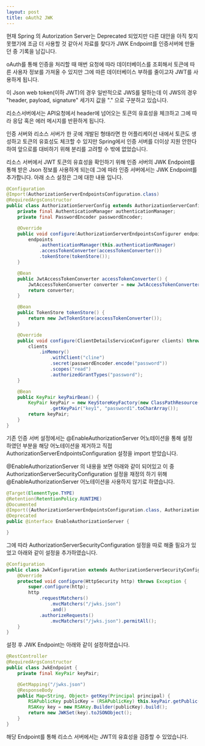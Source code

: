 ```yaml
---
layout: post
title: oAuth2 JWK 
---
```


현재 Spring 의 Autorization Server는 Deprecated 되었지만 다른 대안을 아직 찾지 못했기에 조금 더 사용할 것 같아서 자료를 찾다가 JWK Endpoint를 인증서버에 만들던 중 기록을 남깁니다. 

oAuth를 통해 인증을 처리할 때 매번 요청에 따라 데이터베이스를 조회해서 토큰에 따른 사용자 정보를 가져올 수 있지만 그에 따른 데이터베이스 부하를 줄이고자 JWT를 사용하게 됩니다. 

이 Json web token(이하 JWT)의 경우 일반적으로 JWS를 말하는데 이 JWS의 경우 "header, payload, signature" 세가지 값을 "." 으로 구분하고 있습니다. 

리소스서버에서는 API요청에서 header에 넘어오는 토큰의 유효성을 체크하고 그에 따라 응답 혹은 에러 메시지를 반환하게 됩니다. 

인증 서버와 리소스 서버가 한 곳에 개발된 형태라면 한 어플리케이션 내에서 토큰도 생성하고 토큰의 유효성도 체크할 수 있지만 Spring에서 인증 서버를 더이상 지원 안한다하여 앞으로를 대비하기 위해 분리를 고려할 수 밖에 없었습니다.

리소스 서버에서 JWT 토큰의 유효성을 확인하기 위해 인증 서버의 JWK Endpoint를 통해 받은 Json 정보를 사용하게 되는데 그에 따라 인증 서버에서는 JWK Endpoint를 추가합니다. 아래 소스 설정은 그에 대한 내용 입니다. 


```java
@Configuration
@Import(AuthorizationServerEndpointsConfiguration.class)
@RequiredArgsConstructor
public class AuthorizationServerConfig extends AuthorizationServerConfigurerAdapter {
    private final AuthenticationManager authenticationManager;
    private final PasswordEncoder passwordEncoder;

	@Override
	public void configure(AuthorizationServerEndpointsConfigurer endpoints) {
		endpoints
			.authenticationManager(this.authenticationManager)
			.accessTokenConverter(accessTokenConverter())
			.tokenStore(tokenStore());
	}

    @Bean
    public JwtAccessTokenConverter accessTokenConverter() {
        JwtAccessTokenConverter converter = new JwtAccessTokenConverter();
        return converter;
    }

    @Bean
    public TokenStore tokenStore() {
        return new JwtTokenStore(accessTokenConverter());
    }

    @Override
    public void configure(ClientDetailsServiceConfigurer clients) throws Exception {
        clients
            .inMemory()
                .withClient("cline")
                .secret(passwordEncoder.encode("password"))
                .scopes("read")
                .authorizedGrantTypes("password");
    }

    @Bean
	public KeyPair keyPairBean() {
        KeyPair keyPair = new KeyStoreKeyFactory(new ClassPathResource("server.jks"), "password".toCharArray())
                .getKeyPair("key1", "password1".toCharArray());
	  	return keyPair;
	}
}
```

기존 인증 서버 설정에서는 @EnableAuthorizationServer 어노테이션을 통해 설정 하였던 부분을 해당 어노테이션을 제거하고 직접 AuthorizationServerEndpointsConfiguration 설정을 import 받았습니다. 

@EnableAuthorizationServer 의 내용을 보면 아래와 같이 되어있고 이 중 AuthorizationServerSecurityConfiguration 설정을 재정의 하기 위해 @EnableAuthorizationServer 어노테이션을 사용하지 않기로 하였습니다. 

```java
@Target(ElementType.TYPE)
@Retention(RetentionPolicy.RUNTIME)
@Documented
@Import({AuthorizationServerEndpointsConfiguration.class, AuthorizationServerSecurityConfiguration.class})
@Deprecated
public @interface EnableAuthorizationServer {

}
```
그에 따라 AuthorizationServerSecurityConfiguration 설정을 따로 해줄 필요가 있었고 아래와 같이 설정을 추가하였습니다. 

```java
@Configuration
public class JwkConfiguration extends AuthorizationServerSecurityConfiguration {
    @Override
	protected void configure(HttpSecurity http) throws Exception {
		super.configure(http);
		http
			.requestMatchers()
				.mvcMatchers("/jwks.json")
				.and()
			.authorizeRequests()
				.mvcMatchers("/jwks.json").permitAll();
	}
}
```

설정 후 JWK Endpoint는 아래와 같이 설정하였습니다.

```java
@RestController
@RequiredArgsConstructor
public class JwkEndpoint {
    private final KeyPair keyPair;

	@GetMapping("/jwks.json")
	@ResponseBody
	public Map<String, Object> getKey(Principal principal) {
		RSAPublicKey publicKey = (RSAPublicKey) this.keyPair.getPublic();
		RSAKey key = new RSAKey.Builder(publicKey).build();
		return new JWKSet(key).toJSONObject();
	}
}
```

해당 Endpoint를 통해 리소스 서버에서는 JWT의 유효성을 검증할 수 있었습니다. 